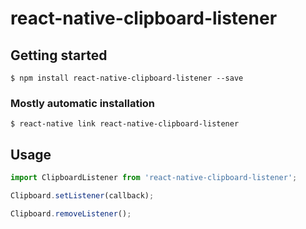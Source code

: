 # react-native-clipboard-listener

## Getting started

`$ npm install react-native-clipboard-listener --save`

### Mostly automatic installation

`$ react-native link react-native-clipboard-listener`

## Usage
```javascript
import ClipboardListener from 'react-native-clipboard-listener';

Clipboard.setListener(callback);

Clipboard.removeListener();

```
